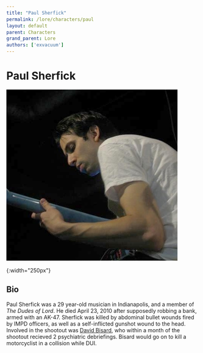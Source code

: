 ```yaml
---
title: "Paul Sherfick"
permalink: /lore/characters/paul
layout: default
parent: Characters
grand_parent: Lore
authors: ['exvacuum']
---
```


# Paul Sherfick

![paul]

[paul]: ../../assets/img/sherfick.jpg
{:width="250px"}

## Bio

Paul Sherfick was a 29 year-old musician in Indianapolis, and a member of *The Dudes of Lord*. He died April 23, 2010 after supposedly robbing a bank, armed with an AK-47. Sherfick was killed by abdominal bullet wounds fired by IMPD officers, as well as a self-inflicted gunshot wound to the head. Involved in the shootout was [David Bisard](../characters/bisard), who within a month of the shootout recieved 2 psychiatric debriefings. Bisard would go on to kill a motorcyclist in a collision while DUI.
